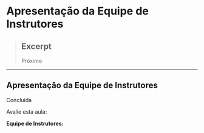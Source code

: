 # Apresentação da Equipe de Instrutores

> ## Excerpt
> Próximo

---
## Apresentação da Equipe de Instrutores

Concluída

Avalie esta aula:

**Equipe de Instrutores:**

